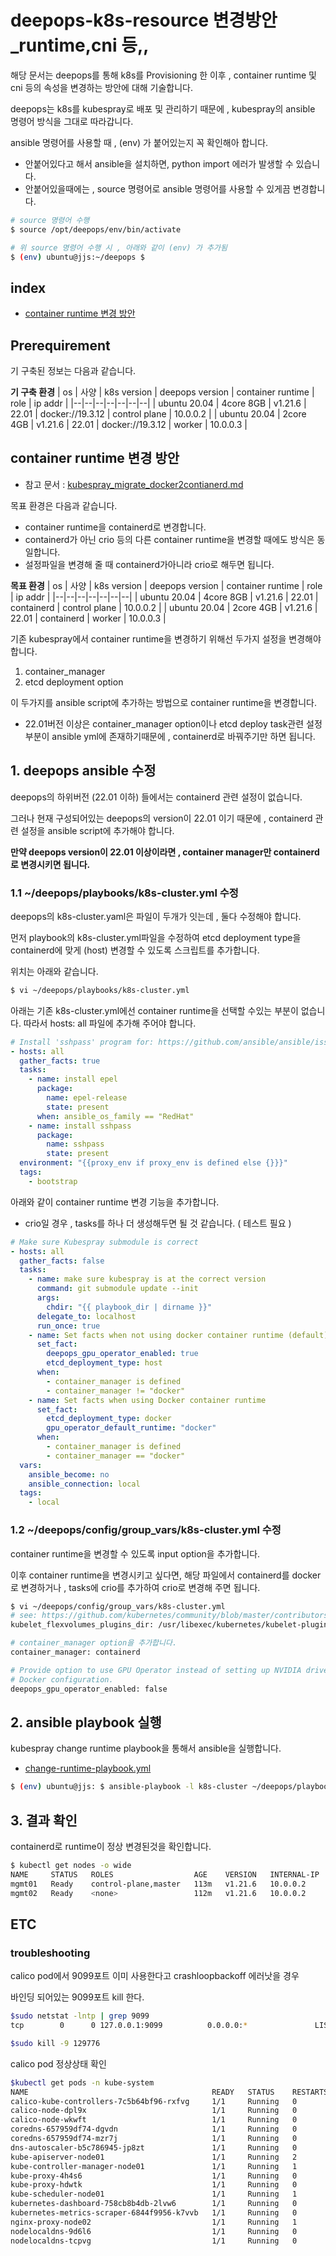 # deepops-k8s-resource 변경방안_runtime,cni 등,,
해당 문서는 deepops를 통해 k8s를 Provisioning 한 이후 , container runtime 및 cni 등의 속성을 변경하는 방안에 대해 기술합니다.

deepops는 k8s를 kubespray로 배포 및 관리하기 때문에 , kubespray의 ansible 명령어 방식을 그대로 따라갑니다.

ansible 명령어를 사용할 때 , (env) 가 붙어있는지 꼭 확인해아 합니다.
- 안붙어있다고 해서 ansible을 설치하면, python import 에러가 발생할 수 있습니다.
- 안붙어있을때에는 , source 명령어로 ansible 명령어를 사용할 수 있게끔 변경합니다.

```bash 
# source 명령어 수행
$ source /opt/deepops/env/bin/activate

# 위 source 명령어 수행 시 , 아래와 같이 (env) 가 추가됨
$ (env) ubuntu@jjs:~/deepops $ 
```

## index
- [container runtime 변경 방안](#1-container-runtime-변경-방안)

## Prerequirement
기 구축된 정보는 다음과 같습니다.

**기 구축 환경**
| os | 사양 | k8s version | deepops version | container runtime | role | ip addr |
|--|--|--|--|--|--|--|
| ubuntu 20.04 | 4core 8GB | v1.21.6 | 22.01 | docker://19.3.12 | control plane | 10.0.0.2 |
| ubuntu 20.04 | 2core 4GB | v1.21.6 | 22.01 | docker://19.3.12 | worker | 10.0.0.3 |

## container runtime 변경 방안
- 참고 문서 : [kubespray_migrate_docker2contianerd.md](https://github.com/kubernetes-sigs/kubespray/blob/master/docs/upgrades/migrate_docker2containerd.md)

목표 환경은 다음과 같습니다.
- container runtime을 containerd로 변경합니다.
- containerd가 아닌 crio 등의 다른 container runtime을 변경할 때에도 방식은 동일합니다.
- 설정파일을 변경해 줄 때 containerd가아니라 crio로 해두면 됩니다.

**목표 환경**
| os | 사양 | k8s version | deepops version | container runtime | role | ip addr |
|--|--|--|--|--|--|--|
| ubuntu 20.04 | 4core 8GB | v1.21.6 | 22.01 | containerd | control plane | 10.0.0.2 |
| ubuntu 20.04 | 2core 4GB | v1.21.6 | 22.01 | containerd | worker | 10.0.0.3 |

기존 kubespray에서 container runtime을 변경하기 위해선 두가지 설정을 변경해야 합니다.
1. container_manager
2. etcd deployment option

이 두가지를 ansible script에 추가하는 방법으로 container runtime을 변경합니다.
- 22.01버전 이상은 container_manager option이나 etcd deploy task관련 설정 부분이 ansible yml에 존재하기때문에 , containerd로 바꿔주기만 하면 됩니다.

## 1. deepops ansible 수정
deepops의 하위버전 (22.01 이하) 들에서는 containerd 관련 설정이 없습니다.

그러나 현재 구성되어있는 deepops의 version이 22.01 이기 때문에 , containerd 관련 설정을 ansible script에 추가해야 합니다.

**만약 deepops version이 22.01 이상이라면 , container manager만 containerd로 변경시키면 됩니다.**

### 1.1 ~/deepops/playbooks/k8s-cluster.yml 수정
deepops의 k8s-cluster.yaml은 파일이 두개가 잇는데 , 둘다 수정해야 합니다.

먼저 playbook의 k8s-cluster.yml파일을 수정하여 etcd deployment type을 containerd에 맞게 (host) 변경할 수 있도록 스크립트를 추가합니다.

위치는 아래와 같습니다.
```bash 
$ vi ~/deepops/playbooks/k8s-cluster.yml
```

아래는 기존 k8s-cluster.yml에선 container runtime을 선택할 수있는 부분이 없습니다. 
따라서 hosts: all 파일에 추가해 주어야 합니다.
```yaml
# Install 'sshpass' program for: https://github.com/ansible/ansible/issues/56629
- hosts: all
  gather_facts: true
  tasks:
    - name: install epel
      package:
        name: epel-release
        state: present
      when: ansible_os_family == "RedHat"
    - name: install sshpass
      package:
        name: sshpass
        state: present
  environment: "{{proxy_env if proxy_env is defined else {}}}"
  tags:
    - bootstrap
```

아래와 같이 container runtime 변경 기능을 추가합니다.
- crio일 경우 , tasks를 하나 더 생성해두면 될 것 같습니다. ( 테스트 필요 )
```yaml
# Make sure Kubespray submodule is correct
- hosts: all
  gather_facts: false
  tasks:
    - name: make sure kubespray is at the correct version
      command: git submodule update --init
      args:
        chdir: "{{ playbook_dir | dirname }}"
      delegate_to: localhost
      run_once: true
    - name: Set facts when not using docker container runtime (default)
      set_fact:
        deepops_gpu_operator_enabled: true
        etcd_deployment_type: host
      when:
        - container_manager is defined
        - container_manager != "docker"
    - name: Set facts when using Docker container runtime
      set_fact:
        etcd_deployment_type: docker
        gpu_operator_default_runtime: "docker"
      when:
        - container_manager is defined
        - container_manager == "docker"
  vars:
    ansible_become: no
    ansible_connection: local
  tags:
    - local
```

### 1.2 ~/deepops/config/group_vars/k8s-cluster.yml 수정
container runtime을 변경할 수 있도록 input option을 추가합니다.

이후 container runtime을 변경시키고 싶다면, 해당 파일에서 containerd를 docker로 변경하거나 , tasks에 crio를 추가하여 crio로 변경해 주면 됩니다.

```bash 
$ vi ~/deepops/config/group_vars/k8s-cluster.yml
# see: https://github.com/kubernetes/community/blob/master/contributors/devel/sig-storage/flexvolume.md
kubelet_flexvolumes_plugins_dir: /usr/libexec/kubernetes/kubelet-plugins/volume/exec

# container_manager option을 추가합니다.
container_manager: containerd 

# Provide option to use GPU Operator instead of setting up NVIDIA driver and
# Docker configuration.
deepops_gpu_operator_enabled: false
```

## 2. ansible playbook 실행
kubespray change runtime playbook을 통해서 ansible을 실행합니다.
- [change-runtime-playbook.yml]()

```bash 
$ (env) ubuntu@jjs: $ ansible-playbook -l k8s-cluster ~/deepops/playbooks/k8s-cluster.yml --limit=node1,node2
```


## 3. 결과 확인
containerd로 runtime이 정상 변경된것을 확인합니다.

```bash 
$ kubectl get nodes -o wide
NAME     STATUS   ROLES                  AGE    VERSION   INTERNAL-IP    EXTERNAL-IP   OS-IMAGE             KERNEL-VERSION      CONTAINER-RUNTIME
mgmt01   Ready    control-plane,master   113m   v1.21.6   10.0.0.2       <none>        Ubuntu 20.04.4 LTS   5.15.0-41-generic   containerd://1.4.9
mgmt02   Ready    <none>                 112m   v1.21.6   10.0.0.2       <none>        Ubuntu 20.04.4 LTS   5.15.0-41-generic   containerd://1.4.9
```

## ETC 
### troubleshooting 
calico pod에서 9099포트 이미 사용한다고 crashloopbackoff 에러낫을 경우

바인딩 되어있는 9099포트 kill 한다.

```bash 
$sudo netstat -lntp | grep 9099
tcp        0      0 127.0.0.1:9099          0.0.0.0:*               LISTEN      129776/calico-node  

$sudo kill -9 129776
```

calico pod 정상상태 확인

```bash
$kubectl get pods -n kube-system
NAME                                         READY   STATUS    RESTARTS   AGE
calico-kube-controllers-7c5b64bf96-rxfvg     1/1     Running   0          68m
calico-node-dpl9x                            1/1     Running   0          2m29s
calico-node-wkwft                            1/1     Running   0          2m29s
coredns-657959df74-dgvdn                     1/1     Running   0          68m
coredns-657959df74-mzr7j                     1/1     Running   0          68m
dns-autoscaler-b5c786945-jp8zt               1/1     Running   0          68m
kube-apiserver-node01                        1/1     Running   2          83m
kube-controller-manager-node01               1/1     Running   1          83m
kube-proxy-4h4s6                             1/1     Running   0          67m
kube-proxy-hdwtk                             1/1     Running   0          67m
kube-scheduler-node01                        1/1     Running   1          83m
kubernetes-dashboard-758cb8b4db-2lvw6        1/1     Running   0          68m
kubernetes-metrics-scraper-6844f9956-k7vvb   1/1     Running   0          68m
nginx-proxy-node02                           1/1     Running   1          83m
nodelocaldns-9d6l6                           1/1     Running   0          83m
nodelocaldns-tcpvg                           1/1     Running   0          83m
```